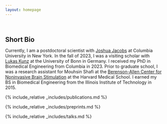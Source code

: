 ```yaml
---
layout: homepage
---
```


<h1 id="about-me"></h1>

<h2 style="margin: 60px 0px 10px;">Short Bio</h2>

Currently, I am a postdoctoral scientist with [Joshua Jacobs](https://jacobslab.bme.columbia.edu/) at Columbia University in New York. In the fall of 2023, I was a visiting scholar with [Lukas Kunz](https://spatialmemorylab.com/author/lukas-kunz-md-phd/) at the University of Bonn in Germany. I received my PhD in Biomedical Engineering from Columbia in 2023. Prior to graduate school, I was a research assistant for Mouhsin Shafi at the [Berenson-Allen Center for Noninvasive Brain Stimulation](https://www.tmslab.org/) at the Harvard Medical School. I earned my BS in Biomedical Engineering from the Illinois Institute of Technology in 2015.

{% include_relative _includes/publications.md %}

{% include_relative _includes/preprints.md %}

{% include_relative _includes/talks.md %}
